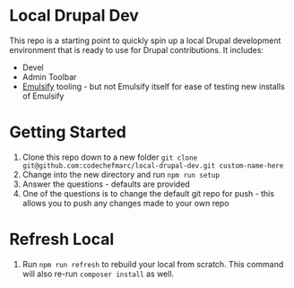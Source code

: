 # Local Drupal Dev
This repo is a starting point to quickly spin up a local Drupal development environment that is ready to use for Drupal contributions. It includes:

* Devel
* Admin Toolbar
* [Emulsify](https://www.emulsify.info) tooling - but not Emulsify itself for ease of testing new installs of Emulsify

# Getting Started

1. Clone this repo down to a new folder `git clone git@github.com:codechefmarc/local-drupal-dev.git custom-name-here`
2. Change into the new directory and run `npm run setup`
3. Answer the questions - defaults are provided
4. One of the questions is to change the default git repo for push - this allows you to push any changes made to your own repo

# Refresh Local
1. Run `npm run refresh` to rebuild your local from scratch. This command will also re-run `composer install` as well.
